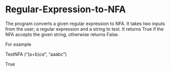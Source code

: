 # Regular-Expression-to-NFA

The program converts a given regular expression to NFA. It takes two inputs from the user; a regular expression and a string to
test. It returns True if the NFA accepts the given string, otherwise returns False.

For example

TestNFA (“(a+b)*ca*”, “aaabc”)

True
